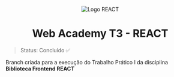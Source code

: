 <div align="center">

![Logo REACT](https://cdn.icon-icons.com/icons2/2699/PNG/512/reactjs_logo_icon_170805.png)

# Web Academy T3 - REACT

</div>

> Status: Concluído ✅

Branch criada para a execução do Trabalho Prático I da disciplina <b>Biblioteca Frontend REACT<b>
